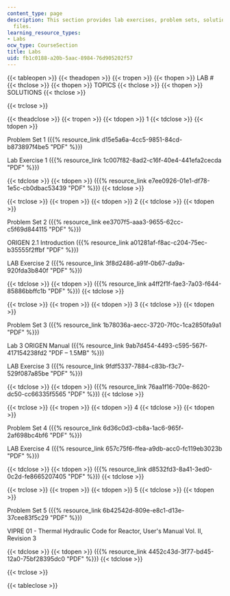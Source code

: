 ```yaml
---
content_type: page
description: This section provides lab exercises, problem sets, solutions, and supporting
  files.
learning_resource_types:
- Labs
ocw_type: CourseSection
title: Labs
uid: fb1c0188-a20b-5aac-8984-76d905202f57
---
```


{{< tableopen >}}
{{< theadopen >}}
{{< tropen >}}
{{< thopen >}}
LAB #
{{< thclose >}}
{{< thopen >}}
TOPICS
{{< thclose >}}
{{< thopen >}}
SOLUTIONS
{{< thclose >}}

{{< trclose >}}

{{< theadclose >}}
{{< tropen >}}
{{< tdopen >}}
1
{{< tdclose >}}
{{< tdopen >}}


Problem Set 1 ({{% resource_link d15e5a6a-4cc5-9851-84cd-b873897f4be5 "PDF" %}})

Lab Exercise 1 ({{% resource_link 1c007f82-8ad2-c16f-40e4-441efa2cecda "PDF" %}})


{{< tdclose >}}
{{< tdopen >}}
({{% resource_link e7ee0926-01e1-df78-1e5c-cb0dbac53439 "PDF" %}})
{{< tdclose >}}

{{< trclose >}}
{{< tropen >}}
{{< tdopen >}}
2
{{< tdclose >}}
{{< tdopen >}}


Problem Set 2 ({{% resource_link ee3707f5-aaa3-9655-62cc-c5f69d844115 "PDF" %}})

ORIGEN 2.1 Introduction ({{% resource_link a01281af-f8ac-c204-75ec-b35555f2ffbf "PDF" %}})

LAB Exercise 2 ({{% resource_link 3f8d2486-a91f-0b67-da9a-920fda3b840f "PDF" %}})


{{< tdclose >}}
{{< tdopen >}}
({{% resource_link a4ff2f1f-fae3-7a03-f644-85886bbffc1b "PDF" %}})
{{< tdclose >}}

{{< trclose >}}
{{< tropen >}}
{{< tdopen >}}
3
{{< tdclose >}}
{{< tdopen >}}


Problem Set 3 ({{% resource_link 1b78036a-aecc-3720-7f0c-1ca2850fa9a1 "PDF" %}})

Lab 3 ORIGEN Manual ({{% resource_link 9ab7d454-4493-c595-567f-417154238fd2 "PDF – 1.5MB" %}})

LAB Exercise 3 ({{% resource_link 9fdf5337-7884-c83b-f3c7-529f087a85be "PDF" %}})


{{< tdclose >}}
{{< tdopen >}}
({{% resource_link 76aa1f16-700e-8620-dc50-cc66335f5565 "PDF" %}})
{{< tdclose >}}

{{< trclose >}}
{{< tropen >}}
{{< tdopen >}}
4
{{< tdclose >}}
{{< tdopen >}}


Problem Set 4 ({{% resource_link 6d36c0d3-cb8a-1ac6-965f-2af698bc4bf6 "PDF" %}})

LAB Exercise 4 ({{% resource_link 657c75f6-ffea-a9db-acc0-fc119eb3023b "PDF" %}})


{{< tdclose >}}
{{< tdopen >}}
({{% resource_link d8532fd3-8a41-3ed0-0c2d-fe8665207405 "PDF" %}})
{{< tdclose >}}

{{< trclose >}}
{{< tropen >}}
{{< tdopen >}}
5
{{< tdclose >}}
{{< tdopen >}}


Problem Set 5 ({{% resource_link 6b42542d-809e-e8c1-d13e-37cee83f5c29 "PDF" %}})

VIPRE 01 - Thermal Hydraulic Code for Reactor, User's Manual Vol. II, Revision 3


{{< tdclose >}}
{{< tdopen >}}
({{% resource_link 4452c43d-3f77-bd45-12a0-75bf28395dc0 "PDF" %}})
{{< tdclose >}}

{{< trclose >}}

{{< tableclose >}}